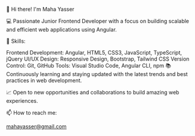 👋 Hi there! I'm Maha Yasser

💻 Passionate Junior Frontend Developer with a focus on building scalable and efficient web applications using Angular.

🌟 Skills:

Frontend Development: Angular, HTML5, CSS3, JavaScript, TypeScript, jQuery
UI/UX Design: Responsive Design, Bootstrap, Tailwind CSS
Version Control: Git, GitHub
Tools: Visual Studio Code, Angular CLI, npm
📚 Continuously learning and staying updated with the latest trends and best practices in web development.

📈 Open to new opportunities and collaborations to build amazing web experiences.

📫 How to reach me:

mahayasser@gmail.com

